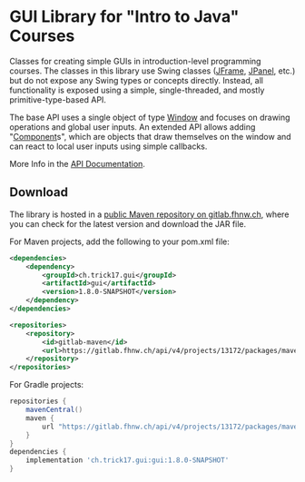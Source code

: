 # GUI Library for "Intro to Java" Courses

Classes for creating simple GUIs in introduction-level programming courses.
The classes in this library use Swing classes ([JFrame][1], [JPanel][2], etc.) 
but do not expose any Swing types or concepts directly. Instead, all 
functionality is exposed using a simple, single-threaded, and mostly 
primitive-type-based API.

The base API uses a single object of type [Window][3] and focuses on 
drawing operations and global user inputs. An extended API allows 
adding "[Component][4]s", which are objects that draw themselves on the window 
and can react to local user inputs using simple callbacks.

More Info in the [API Documentation][5].


## Download

The library is hosted in a [public Maven repository on gitlab.fhnw.ch][6],
where you can check for the latest version and download the JAR file.

For Maven projects, add the following to your pom.xml file:

```xml
<dependencies>
    <dependency>
        <groupId>ch.trick17.gui</groupId>
        <artifactId>gui</artifactId>
        <version>1.8.0-SNAPSHOT</version>
    </dependency>
</dependencies>

<repositories>
    <repository>
        <id>gitlab-maven</id>
        <url>https://gitlab.fhnw.ch/api/v4/projects/13172/packages/maven</url>
    </repository>
</repositories>
```

For Gradle projects:

```groovy
repositories {
    mavenCentral()
    maven {
        url "https://gitlab.fhnw.ch/api/v4/projects/13172/packages/maven"
    }
}
dependencies {
    implementation 'ch.trick17.gui:gui:1.8.0-SNAPSHOT'
}
```


[1]: https://docs.oracle.com/javase/8/docs/api/javax/swing/JFrame.html?is-external=true
[2]: https://docs.oracle.com/javase/8/docs/api/javax/swing/JPanel.html?is-external=true
[3]: https://rolve.github.io/gui/apidocs/gui/Window.html
[4]: https://rolve.github.io/gui/apidocs/gui/component/Component.html
[5]: https://rolve.github.io/gui/apidocs/overview-summary.html
[6]: https://gitlab.fhnw.ch/michael.faes/gui/-/packages
